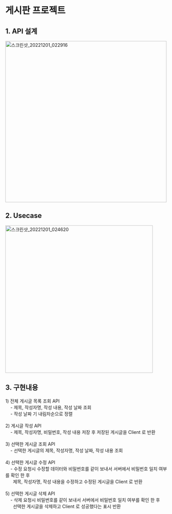 # 게시판 프로젝트
<h2>1. API 설계</h2>
<img width="502" alt="스크린샷_20221201_022916" src="https://user-images.githubusercontent.com/100077017/204973459-33b6e630-be8c-4204-8cfd-70da436832c7.png">
<br>
<h2>2. Usecase</h2>
<img width="459" alt="스크린샷_20221201_024620" src="https://user-images.githubusercontent.com/100077017/204975428-cbf876df-e75c-43af-b512-c14aa1c3277e.png">
<br>
<h2>3. 구현내용</h2>
1) 전체 게시글 목록 조회 API<br>
&nbsp;&nbsp;&nbsp;&nbsp;- 제목, 작성자명, 작성 내용, 작성 날짜 조회<br>
&nbsp;&nbsp;&nbsp;&nbsp;- 작성 날짜 기 내림차순으로 정렬<br><br>
2) 게시글 작성 API<br>
&nbsp;&nbsp;&nbsp;&nbsp;- 제목, 작성자명, 비밀번호, 작성 내용 저장 후 저장된 게시글을 Client 로 반환<br><br>
3) 선택한 게시글 조회 API<br>
&nbsp;&nbsp;&nbsp;&nbsp;- 선택한 게시글의 제목, 작성자명, 작성 날짜, 작성 내용 조회<br><br>
4) 선택한 게시글 수정 API<br>
&nbsp;&nbsp;&nbsp;&nbsp;- 수정 요청시 수정할 데이터와 비밀번호를 같이 보내서 서버에서 비밀번호 일치 여부를 확인 한 후<br>
&nbsp;&nbsp;&nbsp;&nbsp;&nbsp;&nbsp;제목, 작성자명, 작성 내용을 수정하고 수정된 게시글을 Client 로 반환<br><br>
5) 선택한 게시글 삭제 API<br>
&nbsp;&nbsp;&nbsp;&nbsp;- 삭제 요청시 비밀번호를 같이 보내서 서버에서 비밀번호 일치 여부를 확인 한 후<br>
&nbsp;&nbsp;&nbsp;&nbsp;&nbsp;&nbsp;선택한 게시글을 삭제하고 Client 로 성공했다는 표시 반환<br>

